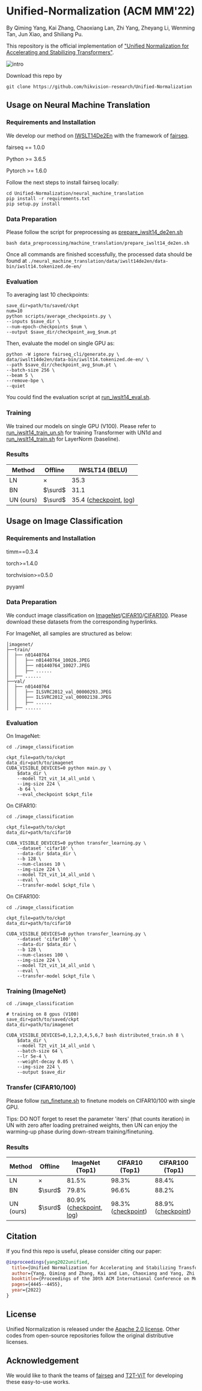 # Unified-Normalization (ACM MM'22)
By Qiming Yang, Kai Zhang, Chaoxiang Lan, Zhi Yang, Zheyang Li, Wenming Tan, Jun Xiao, and Shiliang Pu. 

This repository is the official implementation of ["Unified Normalization for Accelerating and Stabilizing Transformers"](https://arxiv.org/abs/2208.01313).

![intro](intro.png)

Download this repo by 
```shell
git clone https://github.com/hikvision-research/Unified-Normalization
```

## Usage on Neural Machine Translation

### Requirements and Installation
We develop our method on [IWSLT14De2En](https://wit3.fbk.eu/archive/2014-01/texts/de/en/de-en.tgz) with the framework of [fairseq](https://github.com/facebookresearch/fairseq).

fairseq == 1.0.0

Python >= 3.6.5

Pytorch >= 1.6.0

Follow the next steps to install fairseq locally:
```shell
cd Unified-Normalization/neural_machine_translation
pip install -r requirements.txt
pip setup.py install
```

### Data Preparation

Please follow the script for preprocessing as [prepare_iwslt14_de2en.sh](./neural_machine_translation/data_preprocessing/machine_translation/prepare_iwslt14_de2en.sh)

```shell
bash data_preprocessing/machine_translation/prepare_iwslt14_de2en.sh
```

Once all commands are finished sccessfully, the processed data should be found at ```./neural_machine_translation/data/iwslt14de2en/data-bin/iwslt14.tokenized.de-en/```

### Evaluation

To averaging last 10 checkpoints:
```shell
save_dir=path/to/saved/ckpt
num=10
python scripts/average_checkpoints.py \
--inputs $save_dir \
--num-epoch-checkpoints $num \
--output $save_dir/checkpoint_avg_$num.pt
```
Then, evaluate the model on single GPU as:
```shell
python -W ignore fairseq_cli/generate.py \
data/iwslt14de2en/data-bin/iwslt14.tokenized.de-en/ \
--path $save_dir/checkpoint_avg_$num.pt \
--batch-size 256 \
--beam 5 \
--remove-bpe \
--quiet
```

You could find the evaluation script at [run_iwslt14_eval.sh](./neural_machine_translation/run_iwslt14_eval.sh).

### Training

We trained our models on single GPU (V100). Please refer to [run_iwslt14_train_un.sh](./neural_machine_translation/run_iwslt14_train_un.sh) for training Transformer with UN1d and [run_iwslt14_train.sh](./neural_machine_translation/run_iwslt14_train.sh) for LayerNorm (baseline).

### Results

| Method | Offline | IWSLT14 (BELU) |
|--------|---------|----------------|
|LN      |$\times$ |35.3 |
|BN       |$\surd$ |31.1 |
|UN (ours)|$\surd$ |35.4 ([checkpoint](https://drive.google.com/open?id=1-ZEW2vR_ptXn1g8nlmlYRfqFJi9OnkNd&authuser=cheermyang%40gmail.com&usp=drive_fs), [log](https://drive.google.com/open?id=16Xuea_NyTsBypp1rITBg_tH-RoehA6lf&authuser=cheermyang%40gmail.com&usp=drive_fs)) |


## Usage on Image Classification

### Requirements and Installation

timm==0.3.4

torch>=1.4.0

torchvision>=0.5.0

pyyaml

### Data Preparation
We conduct image classification on [ImageNet](http://image-net.org/)/[CIFAR10](https://www.cs.toronto.edu/~kriz/cifar.html)/[CIFAR100](https://www.cs.toronto.edu/~kriz/cifar.html). Please download these datasets from the corresponding hyperlinks.

For ImageNet, all samples are structured as below:

```
│imagenet/
├──train/
│  ├── n01440764
│  │   ├── n01440764_10026.JPEG
│  │   ├── n01440764_10027.JPEG
│  │   ├── ......
│  ├── ......
├──val/
│  ├── n01440764
│  │   ├── ILSVRC2012_val_00000293.JPEG
│  │   ├── ILSVRC2012_val_00002138.JPEG
│  │   ├── ......
│  ├── ......
```

### Evaluation

On ImageNet:
```
cd ./image_classification

ckpt_file=path/to/ckpt
data_dir=path/to/imagenet
CUDA_VISIBLE_DEVICES=0 python main.py \
    $data_dir \
    --model T2t_vit_14_all_un1d \
    --img-size 224 \
    -b 64 \
    --eval_checkpoint $ckpt_file
```

On CIFAR10:
```
cd ./image_classification

ckpt_file=path/to/ckpt
data_dir=path/to/cifar10

CUDA_VISIBLE_DEVICES=0 python transfer_learning.py \
    --dataset 'cifar10' \
    --data-dir $data_dir \
    --b 128 \
    --num-classes 10 \
    --img-size 224 \
    --model T2t_vit_14_all_un1d \
    --eval \
    --transfer-model $ckpt_file \
```

On CIFAR100:
```
cd ./image_classification

ckpt_file=path/to/ckpt
data_dir=path/to/cifar10

CUDA_VISIBLE_DEVICES=0 python transfer_learning.py \
    --dataset 'cifar100' \
    --data-dir $data_dir \
    --b 128 \
    --num-classes 100 \
    --img-size 224 \
    --model T2t_vit_14_all_un1d \
    --eval \
    --transfer-model $ckpt_file \
```


### Training (ImageNet)

```
cd ./image_classification

# training on 8 gpus (V100)
save_dir=path/to/saved/ckpt
data_dir=path/to/imagenet

CUDA_VISIBLE_DEVICES=0,1,2,3,4,5,6,7 bash distributed_train.sh 8 \
    $data_dir \
    --model T2t_vit_14_all_un1d \
    --batch-size 64 \
    --lr 5e-4 \
    --weight-decay 0.05 \
    --img-size 224 \
    --output $save_dir
```

### Transfer (CIFAR10/100)

Please follow [run_finetune.sh](./image_classification/run_finetune.sh) to finetune models on CIFAR10/100 with single GPU.

Tips: DO NOT forget to reset the parameter 'iters' (that counts iteration) in UN with zero after loading pretrained weights, then UN can enjoy the warming-up phase during down-stream training/finetuning.

### Results

| Method | Offline | ImageNet (Top1)| CIFAR10 (Top1) | CIFAR100 (Top1) |
|--------|---------|----------------|----------------|-----------------|
|LN      | $\times$ |81.5%           |98.3%           |88.4%            |
|BN       | $\surd$ |79.8%           |96.6%           |88.2%            |
|UN (ours)| $\surd$ |80.9% ([checkpoint](https://drive.google.com/open?id=1-a3tdPxOJ9QK4GlcbXndCpNvqcaLxR6v&authuser=cheermyang%40gmail.com&usp=drive_fs), [log](https://drive.google.com/open?id=1lAO_q6L5aSDz8izE9kWApsX0PXlhcnxC&authuser=cheermyang%40gmail.com&usp=drive_fs)) |98.3% ([checkpoint](https://drive.google.com/open?id=1u5yYIah4KG4a0Yeg4CsNNfxpmh72Dp7x&authuser=cheermyang%40gmail.com&usp=drive_fs)) |88.9% ([checkpoint](https://drive.google.com/file/d/11ijHHyvgeOkBb28rizKAmkXXxXTdFVC9/view?usp=sharing)) |


## Citation

If you find this repo is useful, please consider citing our paper:
```BibTeX
@inproceedings{yang2022unified,
  title={Unified Normalization for Accelerating and Stabilizing Transformers},
  author={Yang, Qiming and Zhang, Kai and Lan, Chaoxiang and Yang, Zhi and Li, Zheyang and Tan, Wenming and Xiao, Jun and Pu, Shiliang},
  booktitle={Proceedings of the 30th ACM International Conference on Multimedia},
  pages={4445--4455},
  year={2022}
}
```

## License

Unified Normalization is released under the [Apache 2.0 license](./LICENSE). Other codes from open-source repositories follow the original distributive licenses.

## Acknowledgement

We would like to thank the teams of [fairseq](https://github.com/facebookresearch/fairseq) and [T2T-ViT](https://github.com/yitu-opensource/T2T-ViT) for developing these easy-to-use works.
